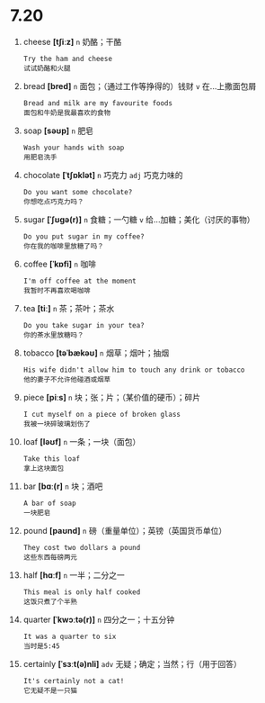 # 7.20

1. cheese **[tʃiːz]** `n` 奶酪；干酪

   ```
   Try the ham and cheese
   试试奶酪和火腿
   ```

2. bread **[bred]** `n` 面包；（通过工作等挣得的）钱财 `v` 在...上撒面包屑

   ```
   Bread and milk are my favourite foods
   面包和牛奶是我最喜欢的食物
   ```

3. soap **[səʊp]** `n` 肥皂

   ```
   Wash your hands with soap
   用肥皂洗手
   ```

4. chocolate **[ˈtʃɒklət]** `n` 巧克力 `adj` 巧克力味的

   ```
   Do you want some chocolate?
   你想吃点巧克力吗？
   ```

5. sugar **[ˈʃʊɡə(r)]** `n` 食糖；一勺糖 `v` 给...加糖；美化（讨厌的事物）

   ```
   Do you put sugar in my coffee?
   你在我的咖啡里放糖了吗？
   ```

6. coffee **[ˈkɒfi]** `n` 咖啡

   ```
   I'm off coffee at the moment
   我暂时不再喜欢喝咖啡
   ```

7. tea **[tiː]** `n` 茶；茶叶；茶水

   ```
   Do you take sugar in your tea?
   你的茶水里放糖吗？
   ```

8. tobacco **[təˈbækəʊ]** `n` 烟草；烟叶；抽烟

   ```
   His wife didn't allow him to touch any drink or tobacco
   他的妻子不允许他碰酒或烟草
   ```

9. piece **[piːs]** `n` 块；张；片；（某价值的硬币）；碎片

   ```
   I cut myself on a piece of broken glass
   我被一块碎玻璃划伤了
   ```

10. loaf **[ləʊf]** `n` 一条；一块（面包）

    ```
    Take this loaf
    拿上这块面包
    ```

11. bar **[bɑː(r]** `n` 块；酒吧

    ```
    A bar of soap
    一块肥皂
    ```

12. pound **[paʊnd]** `n` 磅（重量单位）；英镑（英国货币单位）

    ```
    They cost two dollars a pound
    这些东西每磅两元
    ```

13. half **[hɑːf]** `n` 一半；二分之一

    ```
    This meal is only half cooked
    这饭只煮了个半熟
    ```

14. quarter **[ˈkwɔːtə(r)]** `n` 四分之一；十五分钟

    ```
    It was a quarter to six
    当时是5:45
    ```

15. certainly **[ˈsɜːt(ə)nli]** `adv` 无疑；确定；当然；行（用于回答）

    ```
    It's certainly not a cat!
    它无疑不是一只猫
    ```

